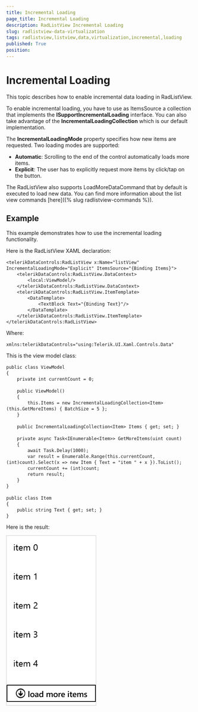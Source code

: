 ```yaml
---
title: Incremental Loading
page_title: Incremental Loading
description: RadListView Incremental Loading
slug: radlistview-data-virtualization
tags: radlistview,listview,data,virtualization,incremental,loading
published: True
position: 
---
```


# Incremental Loading

This topic describes how to enable incremental data loading in RadListView.

To enable incremental loading, you have to use as ItemsSource a collection that implements the **ISupportIncrementalLoading** interface. You can also take advantage of the **IncrementalLoadingCollection** which is our default implementation.

The **IncrementalLoadingMode** property specifies how new items are requested. Two loading modes are supported:

- **Automatic**: Scrolling to the end of the control automatically loads more items.
- **Explicit**: The user has to explicitly request more items by click/tap on the button.  

The RadListView also supports LoadMoreDataCommand that by default is executed to load new data. You can find more information about the list view commands [here]({% slug radlistview-commands %}).

## Example

This example demonstrates how to use the incremental loading functionality.

Here is the RadListView XAML declaration:
	
	<telerikDataControls:RadListView x:Name="listView" IncrementalLoadingMode="Explicit" ItemsSource="{Binding Items}">
		<telerikDataControls:RadListView.DataContext>
    		<local:ViewModel/>
		</telerikDataControls:RadListView.DataContext>
	    <telerikDataControls:RadListView.ItemTemplate>
	        <DataTemplate>
	            <TextBlock Text="{Binding Text}"/>
	        </DataTemplate>
	    </telerikDataControls:RadListView.ItemTemplate>
	</telerikDataControls:RadListView>

Where:

	xmlns:telerikDataControls="using:Telerik.UI.Xaml.Controls.Data"

This is the view model class:

 	public class ViewModel
    {
        private int currentCount = 0;

        public ViewModel()
        {
            this.Items = new IncrementalLoadingCollection<Item>(this.GetMoreItems) { BatchSize = 5 };
        }

        public IncrementalLoadingCollection<Item> Items { get; set; }

        private async Task<IEnumerable<Item>> GetMoreItems(uint count)
        {
            await Task.Delay(1000);
            var result = Enumerable.Range(this.currentCount, (int)count).Select(x => new Item { Text = "item " + x }).ToList();
            currentCount += (int)count;
            return result;
        }
    }

	public class Item 
    {
        public string Text { get; set; }
    }

Here is the result:

![RadListView data virtualization](images/listview-data-virtualization.png "RadListView Incremental Loading")
